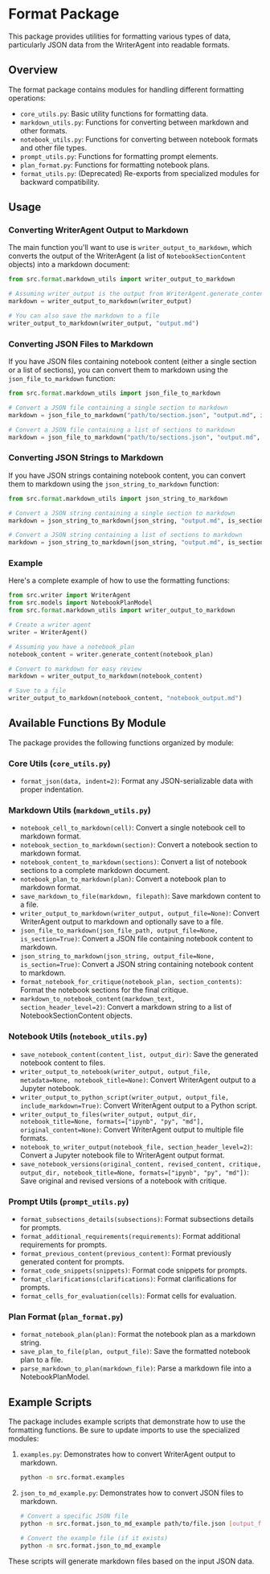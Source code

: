 # Format Package

This package provides utilities for formatting various types of data, particularly JSON data from the WriterAgent into readable formats.

## Overview

The format package contains modules for handling different formatting operations:

- `core_utils.py`: Basic utility functions for formatting data.
- `markdown_utils.py`: Functions for converting between markdown and other formats.
- `notebook_utils.py`: Functions for converting between notebook formats and other file types.
- `prompt_utils.py`: Functions for formatting prompt elements.
- `plan_format.py`: Functions for formatting notebook plans.
- `format_utils.py`: (Deprecated) Re-exports from specialized modules for backward compatibility.

## Usage

### Converting WriterAgent Output to Markdown

The main function you'll want to use is `writer_output_to_markdown`, which converts the output of the WriterAgent (a list of `NotebookSectionContent` objects) into a markdown document:

```python
from src.format.markdown_utils import writer_output_to_markdown

# Assuming writer_output is the output from WriterAgent.generate_content()
markdown = writer_output_to_markdown(writer_output)

# You can also save the markdown to a file
writer_output_to_markdown(writer_output, "output.md")
```

### Converting JSON Files to Markdown

If you have JSON files containing notebook content (either a single section or a list of sections), you can convert them to markdown using the `json_file_to_markdown` function:

```python
from src.format.markdown_utils import json_file_to_markdown

# Convert a JSON file containing a single section to markdown
markdown = json_file_to_markdown("path/to/section.json", "output.md", is_section=True)

# Convert a JSON file containing a list of sections to markdown
markdown = json_file_to_markdown("path/to/sections.json", "output.md", is_section=False)
```

### Converting JSON Strings to Markdown

If you have JSON strings containing notebook content, you can convert them to markdown using the `json_string_to_markdown` function:

```python
from src.format.markdown_utils import json_string_to_markdown

# Convert a JSON string containing a single section to markdown
markdown = json_string_to_markdown(json_string, "output.md", is_section=True)

# Convert a JSON string containing a list of sections to markdown
markdown = json_string_to_markdown(json_string, "output.md", is_section=False)
```

### Example

Here's a complete example of how to use the formatting functions:

```python
from src.writer import WriterAgent
from src.models import NotebookPlanModel
from src.format.markdown_utils import writer_output_to_markdown

# Create a writer agent
writer = WriterAgent()

# Assuming you have a notebook_plan
notebook_content = writer.generate_content(notebook_plan)

# Convert to markdown for easy review
markdown = writer_output_to_markdown(notebook_content)

# Save to a file
writer_output_to_markdown(notebook_content, "notebook_output.md")
```

## Available Functions By Module

The package provides the following functions organized by module:

### Core Utils (`core_utils.py`)
- `format_json(data, indent=2)`: Format any JSON-serializable data with proper indentation.

### Markdown Utils (`markdown_utils.py`)
- `notebook_cell_to_markdown(cell)`: Convert a single notebook cell to markdown format.
- `notebook_section_to_markdown(section)`: Convert a notebook section to markdown format.
- `notebook_content_to_markdown(sections)`: Convert a list of notebook sections to a complete markdown document.
- `notebook_plan_to_markdown(plan)`: Convert a notebook plan to markdown format.
- `save_markdown_to_file(markdown, filepath)`: Save markdown content to a file.
- `writer_output_to_markdown(writer_output, output_file=None)`: Convert WriterAgent output to markdown and optionally save to a file.
- `json_file_to_markdown(json_file_path, output_file=None, is_section=True)`: Convert a JSON file containing notebook content to markdown.
- `json_string_to_markdown(json_string, output_file=None, is_section=True)`: Convert a JSON string containing notebook content to markdown.
- `format_notebook_for_critique(notebook_plan, section_contents)`: Format the notebook sections for the final critique.
- `markdown_to_notebook_content(markdown_text, section_header_level=2)`: Convert a markdown string to a list of NotebookSectionContent objects.

### Notebook Utils (`notebook_utils.py`)
- `save_notebook_content(content_list, output_dir)`: Save the generated notebook content to files.
- `writer_output_to_notebook(writer_output, output_file, metadata=None, notebook_title=None)`: Convert WriterAgent output to a Jupyter notebook.
- `writer_output_to_python_script(writer_output, output_file, include_markdown=True)`: Convert WriterAgent output to a Python script.
- `writer_output_to_files(writer_output, output_dir, notebook_title=None, formats=["ipynb", "py", "md"], original_content=None)`: Convert WriterAgent output to multiple file formats.
- `notebook_to_writer_output(notebook_file, section_header_level=2)`: Convert a Jupyter notebook file to WriterAgent output format.
- `save_notebook_versions(original_content, revised_content, critique, output_dir, notebook_title=None, formats=["ipynb", "py", "md"])`: Save original and revised versions of a notebook with critique.

### Prompt Utils (`prompt_utils.py`)
- `format_subsections_details(subsections)`: Format subsections details for prompts.
- `format_additional_requirements(requirements)`: Format additional requirements for prompts.
- `format_previous_content(previous_content)`: Format previously generated content for prompts.
- `format_code_snippets(snippets)`: Format code snippets for prompts.
- `format_clarifications(clarifications)`: Format clarifications for prompts.
- `format_cells_for_evaluation(cells)`: Format cells for evaluation.

### Plan Format (`plan_format.py`)
- `format_notebook_plan(plan)`: Format the notebook plan as a markdown string.
- `save_plan_to_file(plan, output_file)`: Save the formatted notebook plan to a file.
- `parse_markdown_to_plan(markdown_file)`: Parse a markdown file into a NotebookPlanModel.

## Example Scripts

The package includes example scripts that demonstrate how to use the formatting functions. Be sure to update imports to use the specialized modules:

1. `examples.py`: Demonstrates how to convert WriterAgent output to markdown.
   ```bash
   python -m src.format.examples
   ```

2. `json_to_md_example.py`: Demonstrates how to convert JSON files to markdown.
   ```bash
   # Convert a specific JSON file
   python -m src.format.json_to_md_example path/to/file.json [output_file.md]
   
   # Convert the example file (if it exists)
   python -m src.format.json_to_md_example
   ```

These scripts will generate markdown files based on the input JSON data. 
